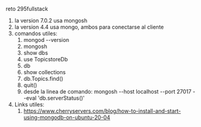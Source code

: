 reto 295fullstack

1. la version 7.0.2 usa mongosh
2. la version 4.4 usa mongo, ambos para conectarse al cliente
3. comandos utiles:
	1. mongod --version
	2. mongosh
	3. show dbs
	4. use TopicstoreDb
	5. db
	6. show collections
	7. db.Topics.find()
	8. quit()
	9. desde la linea de comando: mongosh --host localhost --port 27017 --eval 'db.serverStatus()'
4. Links utiles: 
	1. https://www.cherryservers.com/blog/how-to-install-and-start-using-mongodb-on-ubuntu-20-04